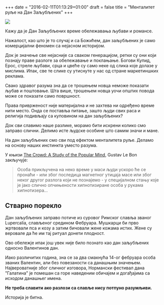 +++
date = "2016-02-11T01:13:29+01:00"
draft = false
title = "Менталитет руље на Дан Заљубљених"
+++

<p class="illustration"><img src="/assets/img/angel-930897_640.png"/></p>

Кажу да је Дан Заљубљених време обележавања љубави и романсе.

Нажалост, као што је то случај и са Божићем, дан заљубљених је само комерцијални феномен са нејасном историјом.

Док је значење све нејасније са сваком генерацијом, ретки су они који познају праве разлоге за обележавање и поклањање. Богови Купид, Ерос, стреле љубави, срца и цвеће су само неке од слика које долазе у мислима. Ипак, све те слике су утиснуте у нас од стране маркетиншких реклама.

Свако здравог разума зна да се трошењем новца неможе показати љубав и поштовање. Шта више, трошењем новца уочи општих повода може се показати само површност.

Права приврженост није материјална и не захтева ни одређено време нити место. Онда се поставља питање, зашто људи свих раса и религија подивљају са куповином на дан заљубљених?

Док сви славимо наше разлике, морамо бити искрени колико смо заправо слични. Делимо исте људске особине што самим значи и мане.

На дан заљубљених смо сви под ефектом менталитета руље. Деламо на основу наших инстинкта уместо разума.

У књизи [The Crowd: A Study of the Popular Mind](http://www.amazon.com/Crowd-Study-Popular-Mind/dp/1502303264/ref=tmm_pap_swatch_0?_encoding=UTF8&qid=1455227593&sr=8-1), Gustav Le Bon закључује:

> Особа прикључена на неко време у маси људи ускоро ће се пронаћи - или због последица магнетног утицаја масе или због неког другог разлога који не познајемо - у специјалном стању које је јако слично опчињености хипнотизиране особа у рукама хипнотизера...

## Стварно порекло

Дан заљубљених заправо потиче из суровог Римског славља званог Lupercalia, слављеног средином Фебруара. Мушкарци би прво жртвовали пса и козу а затим бичовали жене кожама истих. Жене су веровале да ће им тај ритуал донети плодност.

Ово обележје ипак још увек није било познато као дан заљубљених односно Валентинов дан.

Иако различитих година, зна се за два смакнућа 14-ог фебруара особа званих Валентин, али без повезаности са данашњим значењем. Највероватније због сличног изговора, Нормански фестивал дана "Галатина" је помешан са горе наведеним обичајем и догађајима са исходом данашњег имена.

__Не треба славити ако разлози са славље нису потпуно разумљиви.__

Историја је битна.